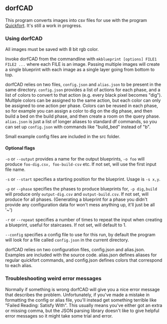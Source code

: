 ## dorfCAD

This program converts images into csv files for use with the program [Quickfort](https://github.com/joelpt/quickfort). It's still a work in progress.

### Using dorfCAD

All images must be saved with 8 bit rgb color.

Invoke dorfCAD from the commandline with `mkblueprint [options] FILE1 FILE2 ...` where each FILE is an image. Passing multiple images will create a single blueprint with each image as a single layer going from bottom to top.

dorfCAD relies on two files, `config.json` and `alias.json` to be present in the same directory. `config.json` provides a list of actions for each phase, and a list of colors to convert to that action (e.g. every black pixel becomes "dig"). Multiple colors can be assigned to the same action, but each color can only be assigned to one action per phase. Colors can be reused in each phase, so for example you can assign a color to dig on the dig phase, and then build a bed on the build phase, and then create a room on the query phase.
`alias.json` is just a list of longer aliases to standard df commands, so you can set up `config.json` with commands like "build_bed" instead of "b".

Small example config files are included in the src folder.

#### Optional flags

`-o` or `--output` provides a name for the output blueprints, `-o foo` will produce `foo-dig.csv, foo-build-csv` etc. If not set, will use the first input file name.

`-s` or `--start` specifies a starting position for the blueprint. Usage is `-s x,y`.

`-p` or `--phase` specifies the phases to produce blueprints for, `-p dig,build` will produce only `output-dig.csv` and `output-build.csv`. If not set, will produce for all phases. (Generating a blueprint for a phase you didn't provide any configuration data for won't mess anything up, it'll just be all '~')

`-r` or `--repeat` specifies a number of times to repeat the input when creating a blueprint, useful for staircases. If not set, will default to 1.

`--config` specifies a config file to use for this run, by default the program will look for a file called
`config.json` in the current directory.

dorfCAD relies on two configuration files, config.json and alias.json. Examples are included with the source code. alias.json defines aliases for regular quickfort commands, and config.json defines colors that correspond to each alias.

### Troubleshooting weird error messages

Normally if something is wrong dorfCAD will give you a nice error message that describes the problem.
Unfortunately, if you've made a mistake in formatting the config or alias file, you'll instead get something terrible like "Failed Reading: Satisfy With". This usually means you've either got an extra or missing comma, but the JSON parsing library doesn't like to give helpful error messages so it might take some trial and error.